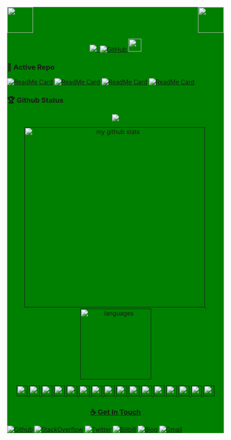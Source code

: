 
<div style="background: green ">
<!-- top left -->
<div>
    <img src="https://emojis.slackmojis.com/emojis/images/1563480763/5999/meow_party.gif" width="60" height="60"/> 
    <img src="https://emojis.slackmojis.com/emojis/images/1563480763/5999/meow_party.gif" width="60" height="60" align="right"/> 
</div>

<!-- first row -->
<p align="center">
<a href="https://github.com/hellokaton"><img src="https://komarev.com/ghpvc/?username=hellokaton">&nbsp;&nbsp;<img alt="GitHub" src="https://img.shields.io/badge/dynamic/json?logo=github&label=GitHub+Followers&labelColor=282c34&color=181717&query=%24.data.totalSubs&url=https%3A%2F%2Fapi.spencerwoo.com%2Fsubstats%2F%3Fsource%3Dgithub%26queryKey%3Dhellokaton&longCache=true">
</a>

<img src="https://media.giphy.com/media/WUlplcMpOCEmTGBtBW/giphy.gif" width="30">
<p>

<!-- 
### Hi there 👋

Here are some ideas to get you started:

- 🔭 I’m currently working on ...
- 🌱 I’m currently learning ...
- 👯 I’m looking to collaborate on ...
- 🤔 I’m looking for help with ...
- 💬 Ask me about ...
- 📫 How to reach me: ...
- 😄 Pronouns: ...
- ⚡ Fun fact: ...
-->

### 👀 Active Repo

[![ReadMe Card](https://github-readme-stats.vercel.app/api/pin/?username=lets-blade&repo=blade)](https://github.com/lets-blade/blade)
[![ReadMe Card](https://github-readme-stats.vercel.app/api/pin/?username=hellokaton&repo=anima)](https://github.com/biezhi/anima)
[![ReadMe Card](https://github-readme-stats.vercel.app/api/pin/?username=hellokaton&repo=excel-plus)](https://github.com/biezhi/excel-plus)
[![ReadMe Card](https://github-readme-stats.vercel.app/api/pin/?username=hellokaton&repo=write-readable-code)](https://github.com/biezhi/write-readable-code)


### 🏆 Github Status
<a href="">
    <p align="center">
        <img src="https://github-profile-trophy.vercel.app/?username=hellokaton&column=7&theme=onedark"/>
    </p>
</a>
<!-- My GitHub stats with buefy theme ❤️, refer to: https://github.com/Arshiamidos/arshiamidos -->
<a align="center" href="">
<p align="center">
<img src="https://github-readme-stats.vercel.app/api?username=hellokaton&show_icons=true&theme=tokyonight" alt="my github stats" width="420"/>&nbsp;
  <img src="https://github-readme-stats.vercel.app/api/top-langs/?username=hellokaton&layout=compact&theme=tokyonight" alt="languages" height="165">
</p>


<!-- programming langs i work-->
<p align="center">
<img src="https://devicon.dev/devicon.git/icons/ruby/ruby-original.svg" width="25px" height="25px"/>
<img src="https://devicon.dev/devicon.git/icons/scala/scala-original.svg" width="25px" height="25px"/>
<img src="https://devicon.dev/devicon.git/icons/swift/swift-original.svg" width="25px" height="25px"/>
<img src="https://devicon.dev/devicon.git/icons/ubuntu/ubuntu-plain.svg" width="25px" height="25px"/>
<img src="https://devicon.dev/devicon.git/icons/gitlab/gitlab-original.svg" width="25px" height="25px"/>
<img src="https://devicon.dev/devicon.git/icons/javascript/javascript-original.svg" width="25px" height="25px"/>
<img src="https://devicon.dev/devicon.git/icons/python/python-original.svg" width="25px" height="25px"/>
<img src="https://devicon.dev/devicon.git/icons/nodejs/nodejs-original.svg" width="25px" height="25px"/>
<img src="https://devicon.dev/devicon.git/icons/vuejs/vuejs-original.svg" width="25px" height="25px"/>
<img src="https://devicon.dev/devicon.git/icons/electron/electron-original.svg" width="25px" height="25px"/>
<img src="https://devicon.dev/devicon.git/icons/java/java-original.svg" width="25px" height="25px"/>
<img src="https://devicon.dev/devicon.git/icons/go/go-original.svg" width="25px" height="25px"/>
<img src="https://devicon.dev/devicon.git/icons/php/php-original.svg" width="25px" height="25px"/>
<img src="https://devicon.dev/devicon.git/icons/github/github-original.svg" width="25px" height="25px"/>
<img src="https://devicon.dev/devicon.git/icons/rust/rust-plain.svg" width="25px" height="25px"/>
<img src="https://devicon.dev/devicon.git/icons/atom/atom-original.svg" width="25px" height="25px"/>
</p>


### ☕ Get In Touch
[![Github](https://img.shields.io/badge/-Github-000?style=flat&logo=Github&logoColor=white)](https://github.com/hellokaton)
[![StackOverflow](https://img.shields.io/badge/-StackOverflow-cyan?style=flat&logo=StackOverflow&logoColor=white)](https://stackoverflow.com/users/story/5064465)
[![Twitter](https://img.shields.io/badge/-Twitter-blue?style=flat&logo=Twitter&logoColor=white)](https://twitter.com/hellokaton)
[![Bilibili](https://img.shields.io/badge/-Bilibili-c13584?style=flat&labelColor=c13584&logo=instagram&logoColor=white)](https://space.bilibili.com/33165125)
[![Blog](https://img.shields.io/badge/-Website-FCA121?style=flat&logo=java&logoColor=white)](https://blog.hellokaton.com/)
[![Gmail](https://img.shields.io/badge/-Gmail-c14438?style=flat&logo=Gmail&logoColor=white)](mailto:hellokaton@gmail.com)

